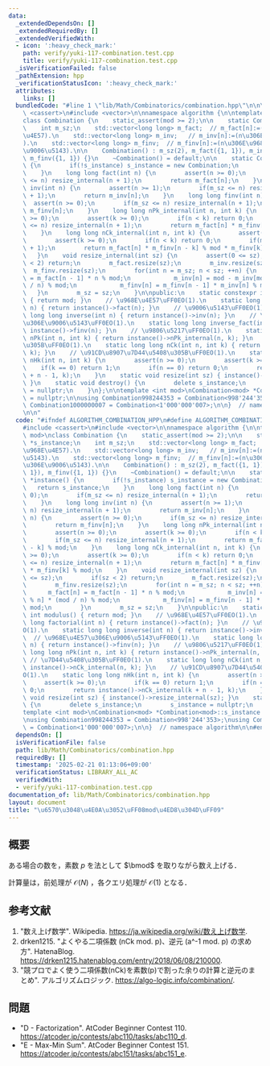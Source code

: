 ```yaml
---
data:
  _extendedDependsOn: []
  _extendedRequiredBy: []
  _extendedVerifiedWith:
  - icon: ':heavy_check_mark:'
    path: verify/yuki-117-combination.test.cpp
    title: verify/yuki-117-combination.test.cpp
  _isVerificationFailed: false
  _pathExtension: hpp
  _verificationStatusIcon: ':heavy_check_mark:'
  attributes:
    links: []
  bundledCode: "#line 1 \"lib/Math/Combinatorics/combination.hpp\"\n\n\n\n#include\
    \ <cassert>\n#include <vector>\n\nnamespace algorithm {\n\ntemplate <int mod>\n\
    class Combination {\n    static_assert(mod >= 2);\n\n    static Combination *s_instance;\n\
    \    int m_sz;\n    std::vector<long long> m_fact;  // m_fact[n]:=(n\u306E\u968E\
    \u4E57).\n    std::vector<long long> m_inv;   // m_inv[n]:=(n\u306E\u9006\u5143\
    ).\n    std::vector<long long> m_finv;  // m_finv[n]:=(n\u306E\u968E\u4E57\u306E\
    \u9006\u5143).\n\n    Combination() : m_sz(2), m_fact({1, 1}), m_inv({-1, 1}),\
    \ m_finv({1, 1}) {}\n    ~Combination() = default;\n\n    static Combination *instance()\
    \ {\n        if(!s_instance) s_instance = new Combination;\n        return s_instance;\n\
    \    }\n    long long fact(int n) {\n        assert(n >= 0);\n        if(m_sz\
    \ <= n) resize_internal(n + 1);\n        return m_fact[n];\n    }\n    long long\
    \ inv(int n) {\n        assert(n >= 1);\n        if(m_sz <= n) resize_internal(n\
    \ + 1);\n        return m_inv[n];\n    }\n    long long finv(int n) {\n      \
    \  assert(n >= 0);\n        if(m_sz <= n) resize_internal(n + 1);\n        return\
    \ m_finv[n];\n    }\n    long long nPk_internal(int n, int k) {\n        assert(n\
    \ >= 0);\n        assert(k >= 0);\n        if(n < k) return 0;\n        if(m_sz\
    \ <= n) resize_internal(n + 1);\n        return m_fact[n] * m_finv[n - k] % mod;\n\
    \    }\n    long long nCk_internal(int n, int k) {\n        assert(n >= 0);\n\
    \        assert(k >= 0);\n        if(n < k) return 0;\n        if(m_sz <= n) resize_internal(n\
    \ + 1);\n        return m_fact[n] * m_finv[n - k] % mod * m_finv[k] % mod;\n \
    \   }\n    void resize_internal(int sz) {\n        assert(0 <= sz);\n        if(sz\
    \ < 2) return;\n        m_fact.resize(sz);\n        m_inv.resize(sz);\n      \
    \  m_finv.resize(sz);\n        for(int n = m_sz; n < sz; ++n) {\n            m_fact[n]\
    \ = m_fact[n - 1] * n % mod;\n            m_inv[n] = mod - m_inv[mod % n] * (mod\
    \ / n) % mod;\n            m_finv[n] = m_finv[n - 1] * m_inv[n] % mod;\n     \
    \   }\n        m_sz = sz;\n    }\n\npublic:\n    static constexpr int modulus()\
    \ { return mod; }\n    // \u968E\u4E57\uFF0EO(1).\n    static long long factorial(int\
    \ n) { return instance()->fact(n); }\n    // \u9006\u5143\uFF0EO(1).\n    static\
    \ long long inverse(int n) { return instance()->inv(n); }\n    // \u968E\u4E57\
    \u306E\u9006\u5143\uFF0EO(1).\n    static long long inverse_fact(int n) { return\
    \ instance()->finv(n); }\n    // \u9806\u5217\uFF0EO(1).\n    static long long\
    \ nPk(int n, int k) { return instance()->nPk_internal(n, k); }\n    // \u7D44\u5408\
    \u305B\uFF0EO(1).\n    static long long nCk(int n, int k) { return instance()->nCk_internal(n,\
    \ k); }\n    // \u91CD\u8907\u7D44\u5408\u305B\uFF0EO(1).\n    static long long\
    \ nHk(int n, int k) {\n        assert(n >= 0);\n        assert(k >= 0);\n    \
    \    if(k == 0) return 1;\n        if(n == 0) return 0;\n        return instance()->nCk_internal(k\
    \ + n - 1, k);\n    }\n    static void resize(int sz) { instance()->resize_internal(sz);\
    \ }\n    static void destroy() {\n        delete s_instance;\n        s_instance\
    \ = nullptr;\n    }\n};\n\ntemplate <int mod>\nCombination<mod> *Combination<mod>::s_instance\
    \ = nullptr;\n\nusing Combination998244353 = Combination<998'244'353>;\nusing\
    \ Combination1000000007 = Combination<1'000'000'007>;\n\n}  // namespace algorithm\n\
    \n\n"
  code: "#ifndef ALGORITHM_COMBINATION_HPP\n#define ALGORITHM_COMBINATION_HPP 1\n\n\
    #include <cassert>\n#include <vector>\n\nnamespace algorithm {\n\ntemplate <int\
    \ mod>\nclass Combination {\n    static_assert(mod >= 2);\n\n    static Combination\
    \ *s_instance;\n    int m_sz;\n    std::vector<long long> m_fact;  // m_fact[n]:=(n\u306E\
    \u968E\u4E57).\n    std::vector<long long> m_inv;   // m_inv[n]:=(n\u306E\u9006\
    \u5143).\n    std::vector<long long> m_finv;  // m_finv[n]:=(n\u306E\u968E\u4E57\
    \u306E\u9006\u5143).\n\n    Combination() : m_sz(2), m_fact({1, 1}), m_inv({-1,\
    \ 1}), m_finv({1, 1}) {}\n    ~Combination() = default;\n\n    static Combination\
    \ *instance() {\n        if(!s_instance) s_instance = new Combination;\n     \
    \   return s_instance;\n    }\n    long long fact(int n) {\n        assert(n >=\
    \ 0);\n        if(m_sz <= n) resize_internal(n + 1);\n        return m_fact[n];\n\
    \    }\n    long long inv(int n) {\n        assert(n >= 1);\n        if(m_sz <=\
    \ n) resize_internal(n + 1);\n        return m_inv[n];\n    }\n    long long finv(int\
    \ n) {\n        assert(n >= 0);\n        if(m_sz <= n) resize_internal(n + 1);\n\
    \        return m_finv[n];\n    }\n    long long nPk_internal(int n, int k) {\n\
    \        assert(n >= 0);\n        assert(k >= 0);\n        if(n < k) return 0;\n\
    \        if(m_sz <= n) resize_internal(n + 1);\n        return m_fact[n] * m_finv[n\
    \ - k] % mod;\n    }\n    long long nCk_internal(int n, int k) {\n        assert(n\
    \ >= 0);\n        assert(k >= 0);\n        if(n < k) return 0;\n        if(m_sz\
    \ <= n) resize_internal(n + 1);\n        return m_fact[n] * m_finv[n - k] % mod\
    \ * m_finv[k] % mod;\n    }\n    void resize_internal(int sz) {\n        assert(0\
    \ <= sz);\n        if(sz < 2) return;\n        m_fact.resize(sz);\n        m_inv.resize(sz);\n\
    \        m_finv.resize(sz);\n        for(int n = m_sz; n < sz; ++n) {\n      \
    \      m_fact[n] = m_fact[n - 1] * n % mod;\n            m_inv[n] = mod - m_inv[mod\
    \ % n] * (mod / n) % mod;\n            m_finv[n] = m_finv[n - 1] * m_inv[n] %\
    \ mod;\n        }\n        m_sz = sz;\n    }\n\npublic:\n    static constexpr\
    \ int modulus() { return mod; }\n    // \u968E\u4E57\uFF0EO(1).\n    static long\
    \ long factorial(int n) { return instance()->fact(n); }\n    // \u9006\u5143\uFF0E\
    O(1).\n    static long long inverse(int n) { return instance()->inv(n); }\n  \
    \  // \u968E\u4E57\u306E\u9006\u5143\uFF0EO(1).\n    static long long inverse_fact(int\
    \ n) { return instance()->finv(n); }\n    // \u9806\u5217\uFF0EO(1).\n    static\
    \ long long nPk(int n, int k) { return instance()->nPk_internal(n, k); }\n   \
    \ // \u7D44\u5408\u305B\uFF0EO(1).\n    static long long nCk(int n, int k) { return\
    \ instance()->nCk_internal(n, k); }\n    // \u91CD\u8907\u7D44\u5408\u305B\uFF0E\
    O(1).\n    static long long nHk(int n, int k) {\n        assert(n >= 0);\n   \
    \     assert(k >= 0);\n        if(k == 0) return 1;\n        if(n == 0) return\
    \ 0;\n        return instance()->nCk_internal(k + n - 1, k);\n    }\n    static\
    \ void resize(int sz) { instance()->resize_internal(sz); }\n    static void destroy()\
    \ {\n        delete s_instance;\n        s_instance = nullptr;\n    }\n};\n\n\
    template <int mod>\nCombination<mod> *Combination<mod>::s_instance = nullptr;\n\
    \nusing Combination998244353 = Combination<998'244'353>;\nusing Combination1000000007\
    \ = Combination<1'000'000'007>;\n\n}  // namespace algorithm\n\n#endif\n"
  dependsOn: []
  isVerificationFile: false
  path: lib/Math/Combinatorics/combination.hpp
  requiredBy: []
  timestamp: '2025-02-21 01:13:06+09:00'
  verificationStatus: LIBRARY_ALL_AC
  verifiedWith:
  - verify/yuki-117-combination.test.cpp
documentation_of: lib/Math/Combinatorics/combination.hpp
layout: document
title: "\u6570\u3048\u4E0A\u3052\uFF08mod\u4ED8\u304D\uFF09"
---
```



## 概要

ある場合の数を，素数 $p$ を法として $\bmod$ を取りながら数え上げる．

計算量は，前処理が $\mathcal{O}(N)$ ，各クエリ処理が $\mathcal{O}(1)$ となる．


## 参考文献

1. "数え上げ数学". Wikipedia. <https://ja.wikipedia.org/wiki/数え上げ数学>.
1. drken1215. "よくやる二項係数 (nCk mod. p)、逆元 (a^-1 mod. p) の求め方". HatenaBlog. <https://drken1215.hatenablog.com/entry/2018/06/08/210000>.
1. "競プロでよく使う二項係数(nCk)を素数(p)で割った余りの計算と逆元のまとめ". アルゴリズムロジック. <https://algo-logic.info/combination/>.


## 問題

- "D - Factorization". AtCoder Beginner Contest 110. <https://atcoder.jp/contests/abc110/tasks/abc110_d>.
- "E - Max-Min Sum". AtCoder Beginner Contest 151. <https://atcoder.jp/contests/abc151/tasks/abc151_e>.
